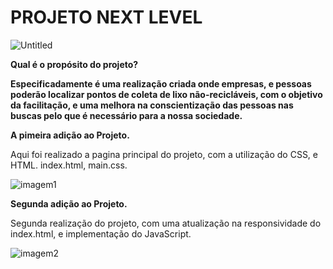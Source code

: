 # PROJETO NEXT LEVEL 

![Untitled](https://user-images.githubusercontent.com/65434919/83586231-49920980-a522-11ea-9b8a-703b72e4145d.png)


**Qual é o propósito do projeto?**

**Especificadamente é uma realização criada onde empresas, e pessoas poderão localizar 
pontos de coleta de lixo não-recicláveis, com o objetivo da facilitação, e uma melhora na conscientização das pessoas nas buscas
pelo que é necessário para a nossa sociedade.**



**A pimeira adição ao Projeto.**

Aqui foi realizado a pagina principal do projeto,
com a utilização do CSS, e HTML.
index.html, main.css.


![imagem1](https://user-images.githubusercontent.com/65434919/83590339-ec9b5100-a52b-11ea-979c-2227914c7795.png)


**Segunda adição ao Projeto.**

Segunda realização do projeto, com uma atualização na
responsividade do index.html, e implementação do JavaScript.



![imagem2](https://user-images.githubusercontent.com/65434919/83590455-28361b00-a52c-11ea-8ddb-32f995ba6ef9.png)


